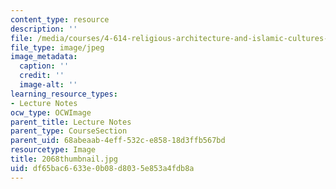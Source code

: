 ```yaml
---
content_type: resource
description: ''
file: /media/courses/4-614-religious-architecture-and-islamic-cultures-fall-2002/df65bac6633e0b08d8035e853a4fdb8a_2068thumbnail.jpg
file_type: image/jpeg
image_metadata:
  caption: ''
  credit: ''
  image-alt: ''
learning_resource_types:
- Lecture Notes
ocw_type: OCWImage
parent_title: Lecture Notes
parent_type: CourseSection
parent_uid: 68abeaab-4eff-532c-e858-18d3ffb567bd
resourcetype: Image
title: 2068thumbnail.jpg
uid: df65bac6-633e-0b08-d803-5e853a4fdb8a
---
```

